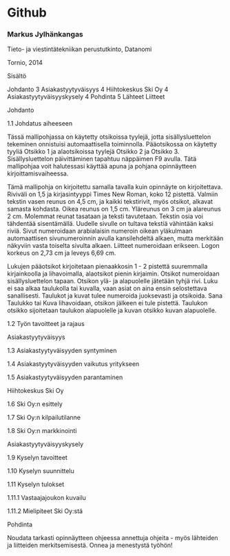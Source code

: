




# Github

### Markus Jylhänkangas
















Tieto- ja viestintätekniikan perustutkinto, Datanomi 



Tornio, 2014


Sisältö

Johdanto	3
Asiakastyytyväisyys	4
Hiihtokeskus Ski Oy	4
Asiakastyytyväisyyskysely	4
Pohdinta	5
Lähteet
Liitteet

Johdanto

1.1 Johdatus aiheeseen

Tässä mallipohjassa on käytetty otsikoissa tyylejä, jotta sisällysluettelon tekeminen onnistuisi automaattisella toiminnolla. Pääotsikossa on käytetty tyyliä Otsikko 1 ja alaotsikoissa tyylejä Otsikko 2 ja Otsikko 3.  Sisällysluettelon päivittäminen tapahtuu näppäimen F9 avulla. Tätä mallipohjaa voit halutessasi käyttää apuna ja pohjana opinnäytteen kirjoittamisvaiheessa. 

Tämä mallipohja on kirjoitettu samalla tavalla kuin opinnäyte on kirjoitettava. Riviväli on 1,5 ja kirjasintyyppi Times New Roman, koko 12 pistettä. Valmiin tekstin vasen reunus on 4,5 cm, ja kaikki tekstirivit, myös otsikot, alkavat samasta kohdasta. Oikea reunus on 1,5 cm. Yläreunus on 3 cm ja alareunus 2 cm. Molemmat reunat tasataan ja teksti tavutetaan. Tekstin osia voi tähdentää sisentämällä. Uudelle sivulle on tultava tekstiä vähintään kaksi riviä. Sivut numeroidaan arabialaisin numeroin oikean yläkulmaan automaattisen sivunumeroinnin avulla kansilehdeltä alkaen, mutta merkitään näkyviin vasta toiselta sivulta alkaen. Liitteet numeroidaan erikseen. Logon korkeus on 2,73 cm ja leveys 6,69 cm.

Lukujen pääotsikot kirjoitetaan pienaakkosin 1 - 2 pistettä suuremmalla kirjainkoolla ja lihavoimalla, alaotsikot pienin kirjaimin. Otsikot numeroidaan sisäl­lysluettelon tapaan. Otsikon ylä- ja alapuolelle jätetään tyhjä rivi. Luku ei saa alkaa taulukolla tai kuvalla, vaan asiat on aina ensin selostettava sanallisesti. Taulukot ja kuvat tulee numeroida juoksevasti ja otsikoida. Sana Taulukko tai Kuva lihavoidaan, otsikon jälkeen ei tule pistettä. Taulukon otsikko sijoitetaan taulukon alapuolelle ja kuvan otsikko kuvan alapuolelle.

1.2 Työn tavoitteet ja rajaus

Asiakastyytyväisyys

1.3 Asiakastyytyväisyyden syntyminen

1.4 Asiakastyytyväisyyden vaikutus yritykseen

1.5 Asiakastyytyväisyyden parantaminen

Hiihtokeskus Ski Oy

1.6 Ski Oy:n esittely

1.7 Ski Oy:n kilpailutilanne

1.8 Ski Oy:n markkinointi

Asiakastyytyväisyyskysely

1.9 Kyselyn tavoitteet

1.10 Kyselyn suunnittelu

1.11 Kyselyn tulokset

1.11.1 Vastaajajoukon kuvailu

1.11.2 Mielipiteet Ski Oy:stä

Pohdinta


Noudata tarkasti opinnäytteen ohjeessa annettuja ohjeita - myös lähteiden ja liitteiden merkitsemisestä. Onnea ja menestystä työhön! 


